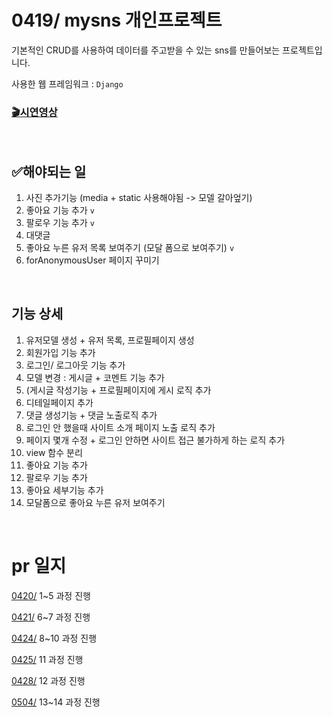 # 0419/ mysns 개인프로젝트

기본적인 CRUD를 사용하여 데이터를 주고받을 수 있는 sns를 만들어보는 프로젝트입니다. 

사용한 웹 프레임워크 : `Django` 

### [🎬시연영상](https://youtu.be/pz-iS8NrZRY?si=8y9DxY2_8ZbN5yyh)
<br>


## ✅해야되는 일


1. 사진 추가기능 (media + static 사용해야됨 -> 모델 갈아엎기)
2. 좋아요 기능 추가 `v`
3. 팔로우 기능 추가 `v`
4. 대댓글 
5. 좋아요 누른 유저 목록 보여주기 (모달 폼으로 보여주기) `v`
6. forAnonymousUser 페이지 꾸미기


<br>

## 기능 상세


1. 유저모델 생성 + 유저 목록, 프로필페이지 생성
2. 회원가입 기능 추가
3. 로그인/ 로그아웃 기능 추가
4. 모델 변경 : 게시글 + 코멘트 기능 추가
5. (게시글 작성기능 + 프로필페이지에 게시 로직 추가
6. 디테일페이지 추가
7. 댓글 생성기능 + 댓글 노출로직 추가
8. 로그인 안 했을때 사이트 소개 페이지 노출 로직 추가
9. 페이지 몇개 수정 + 로그인 안하면 사이트 접근 불가하게 하는 로직 추가
10. view 함수 분리
11. 좋아요 기능 추가
12. 팔로우 기능 추가
13. 좋아요 세부기능 추가
14. 모달폼으로 좋아요 누른 유저 보여주기

<br>


# pr 일지

[0420/](./record/mysns_0420.md) 1~5 과정 진행

[0421/](./record/mysns_0421.md) 6~7 과정 진행

[0424/](./record/mysns_0424.md) 8~10 과정 진행

[0425/](./record/mysns_0425.md) 11 과정 진행

[0428/](./record/mysns_0428.md) 12 과정 진행

[0504/](./record/mysns_0504.md) 13~14 과정 진행


